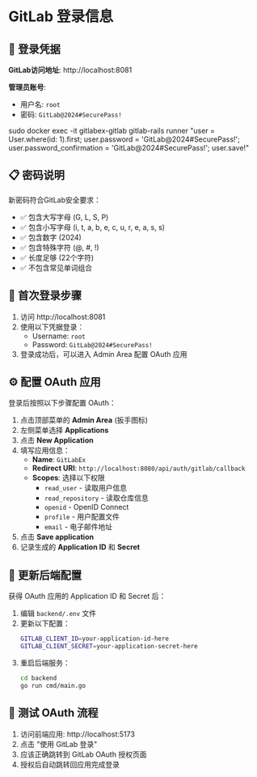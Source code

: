 # GitLab 登录信息

## 🔑 登录凭据

**GitLab访问地址**: http://localhost:8081

**管理员账号**:
- 用户名: `root`
- 密码: `GitLab@2024#SecurePass!`

sudo docker exec -it gitlabex-gitlab gitlab-rails runner "user = User.where(id: 1).first; user.password = 'GitLab@2024#SecurePass!'; user.password_confirmation = 'GitLab@2024#SecurePass!'; user.save!"

## 📋 密码说明

新密码符合GitLab安全要求：
- ✅ 包含大写字母 (G, L, S, P)
- ✅ 包含小写字母 (i, t, a, b, e, c, u, r, e, a, s, s)  
- ✅ 包含数字 (2024)
- ✅ 包含特殊字符 (@, #, !)
- ✅ 长度足够 (22个字符)
- ✅ 不包含常见单词组合

## 🚀 首次登录步骤

1. 访问 http://localhost:8081
2. 使用以下凭据登录：
   - Username: `root`
   - Password: `GitLab@2024#SecurePass!`
3. 登录成功后，可以进入 Admin Area 配置 OAuth 应用

## ⚙️ 配置 OAuth 应用

登录后按照以下步骤配置 OAuth：

1. 点击顶部菜单的 **Admin Area** (扳手图标)
2. 左侧菜单选择 **Applications**
3. 点击 **New Application**
4. 填写应用信息：
   - **Name**: `GitLabEx`
   - **Redirect URI**: `http://localhost:8080/api/auth/gitlab/callback`
   - **Scopes**: 选择以下权限
     - `read_user` - 读取用户信息
     - `read_repository` - 读取仓库信息
     - `openid` - OpenID Connect
     - `profile` - 用户配置文件
     - `email` - 电子邮件地址
5. 点击 **Save application**
6. 记录生成的 **Application ID** 和 **Secret**

## 🔧 更新后端配置

获得 OAuth 应用的 Application ID 和 Secret 后：

1. 编辑 `backend/.env` 文件
2. 更新以下配置：
   ```bash
   GITLAB_CLIENT_ID=your-application-id-here
   GITLAB_CLIENT_SECRET=your-application-secret-here
   ```
3. 重启后端服务：
   ```bash
   cd backend
   go run cmd/main.go
   ```

## 🧪 测试 OAuth 流程

1. 访问前端应用: http://localhost:5173
2. 点击 "使用 GitLab 登录"
3. 应该正确跳转到 GitLab OAuth 授权页面
4. 授权后自动跳转回应用完成登录 